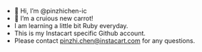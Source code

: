 - 👋 Hi, I’m @pinzhichen-ic
- 👀 I’m a cruious new carrot!
- I am learning a little bit Ruby everyday.
- This is my Instacart specific Github account.
- Please contact pinzhi.chen@instacart.com for any questions.


<!---
pinzhichen-ic/pinzhichen-ic is a ✨ special ✨ repository because its `README.md` (this file) appears on your GitHub profile.
You can click the Preview link to take a look at your changes.
--->

